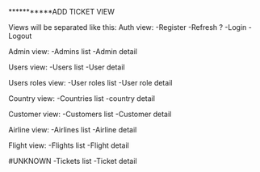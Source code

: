***********ADD TICKET VIEW


Views will be separated like this:
Auth view:
    -Register
    -Refresh ?
    -Login
    -Logout


Admin view:
    -Admins list
    -Admin detail


Users view:
    -Users list
    -User detail


Users roles view:
    -User roles list
    -User role detail


Country view:
    -Countries list
    -country detail


Customer view:
    -Customers list
    -Customer detail


Airline view:
    -Airlines list
    -Airline detail


Flight view:
    -Flights list
    -Flight detail

#UNKNOWN
    -Tickets list
    -Ticket detail